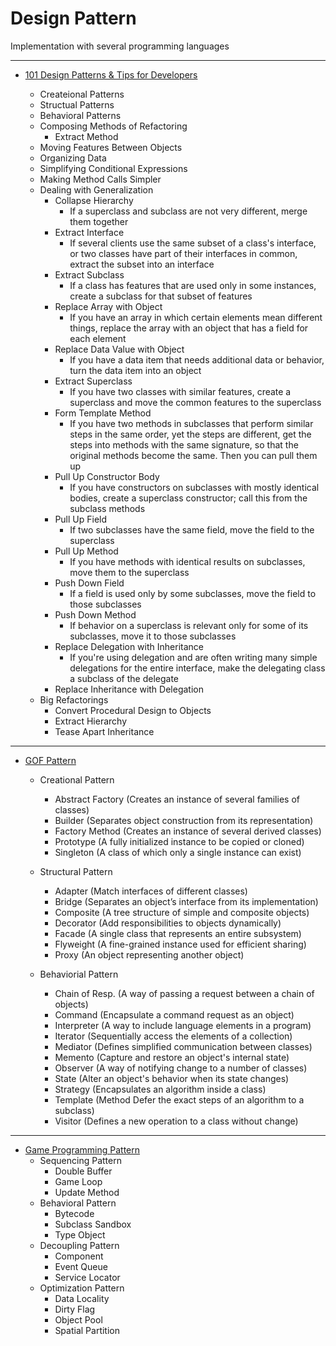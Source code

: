 # Design Pattern

Implementation with several programming languages

---

- [101 Design Patterns & Tips for Developers](https://sourcemaking.com/design-patterns-and-tips)

  - Createional Patterns
  - Structual Patterns
  - Behavioral Patterns
  - Composing Methods of Refactoring
    - Extract Method
  - Moving Features Between Objects
  - Organizing Data
  - Simplifying Conditional Expressions
  - Making Method Calls Simpler
  - Dealing with Generalization
    - Collapse Hierarchy
      - If a superclass and subclass are not very different, merge them together
    - Extract Interface
      - If several clients use the same subset of a class's interface, or two classes have part of their interfaces in common, extract the subset into an interface 
    - Extract Subclass
      - If a class has features that are used only in some instances, create a subclass for that subset of features 
    - Replace Array with Object
      - If you have an array in which certain elements mean different things, replace the array with an object that has a field for each element 
    - Replace Data Value with Object
      - If you have a data item that needs additional data or behavior, turn the data item into an object 
    - Extract Superclass
      - If you have two classes with similar features, create a superclass and move the common features to the superclass 
    - Form Template Method
      - If you have two methods in subclasses that perform similar steps in the same order, yet the steps are different, get the steps into methods with the same signature, so that the original methods become the same. Then you can pull them up 
    - Pull Up Constructor Body
      - If you have constructors on subclasses with mostly identical bodies, create a superclass constructor; call this from the subclass methods 
    - Pull Up Field
      - If two subclasses have the same field, move the field to the superclass 
    - Pull Up Method
      - If you have methods with identical results on subclasses, move them to the superclass 
    - Push Down Field
      - If a field is used only by some subclasses, move the field to those subclasses 
    - Push Down Method
      - If behavior on a superclass is relevant only for some of its subclasses, move it to those subclasses 
    - Replace Delegation with Inheritance
      - If you're using delegation and are often writing many simple delegations for the entire interface, make the delegating class a subclass of the delegate 
    - Replace Inheritance with Delegation
  - Big Refactorings
    - Convert Procedural Design to Objects
    - Extract Hierarchy
    - Tease Apart Inheritance

---

- [GOF Pattern](http://www.dofactory.com/net/design-patterns)
  
  - Creational Pattern
    - Abstract Factory	(Creates an instance of several families of classes)
    - Builder	(Separates object construction from its representation)
    - Factory Method	(Creates an instance of several derived classes)
    - Prototype	(A fully initialized instance to be copied or cloned)
    - Singleton	(A class of which only a single instance can exist)    

  - Structural Pattern
    - Adapter	(Match interfaces of different classes)
    - Bridge	(Separates an object’s interface from its implementation)
    - Composite	(A tree structure of simple and composite objects)
    - Decorator	(Add responsibilities to objects dynamically)
    - Facade	(A single class that represents an entire subsystem)
    - Flyweight	(A fine-grained instance used for efficient sharing)
    - Proxy	(An object representing another object)
  
  - Behaviorial Pattern
    - Chain of Resp.	(A way of passing a request between a chain of objects)
    - Command	(Encapsulate a command request as an object)
    - Interpreter	(A way to include language elements in a program)
    - Iterator	(Sequentially access the elements of a collection)
    - Mediator	(Defines simplified communication between classes)
    - Memento	(Capture and restore an object's internal state)
    - Observer	(A way of notifying change to a number of classes)
    - State	(Alter an object's behavior when its state changes)
    - Strategy	(Encapsulates an algorithm inside a class)
    - Template (Method	Defer the exact steps of an algorithm to a subclass)
    - Visitor	(Defines a new operation to a class without change)
    
---  

- [Game Programming Pattern](http://gameprogrammingpatterns.com/contents.html)
  - Sequencing Pattern
    - Double Buffer
    - Game Loop
    - Update Method
  - Behavioral Pattern
    - Bytecode
    - Subclass Sandbox
    - Type Object
  - Decoupling Pattern
    - Component
    - Event Queue
    - Service Locator
  - Optimization Pattern
    - Data Locality
    - Dirty Flag
    - Object Pool
    - Spatial Partition
